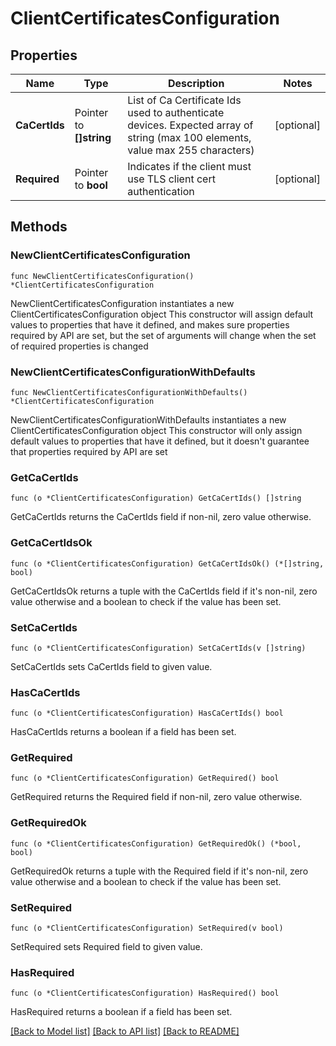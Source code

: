 # ClientCertificatesConfiguration

## Properties

Name | Type | Description | Notes
------------ | ------------- | ------------- | -------------
**CaCertIds** | Pointer to **[]string** | List of Ca Certificate Ids used to authenticate devices. Expected array of string (max 100 elements, value max 255 characters) | [optional] 
**Required** | Pointer to **bool** | Indicates if the client must use TLS client cert authentication | [optional] 

## Methods

### NewClientCertificatesConfiguration

`func NewClientCertificatesConfiguration() *ClientCertificatesConfiguration`

NewClientCertificatesConfiguration instantiates a new ClientCertificatesConfiguration object
This constructor will assign default values to properties that have it defined,
and makes sure properties required by API are set, but the set of arguments
will change when the set of required properties is changed

### NewClientCertificatesConfigurationWithDefaults

`func NewClientCertificatesConfigurationWithDefaults() *ClientCertificatesConfiguration`

NewClientCertificatesConfigurationWithDefaults instantiates a new ClientCertificatesConfiguration object
This constructor will only assign default values to properties that have it defined,
but it doesn't guarantee that properties required by API are set

### GetCaCertIds

`func (o *ClientCertificatesConfiguration) GetCaCertIds() []string`

GetCaCertIds returns the CaCertIds field if non-nil, zero value otherwise.

### GetCaCertIdsOk

`func (o *ClientCertificatesConfiguration) GetCaCertIdsOk() (*[]string, bool)`

GetCaCertIdsOk returns a tuple with the CaCertIds field if it's non-nil, zero value otherwise
and a boolean to check if the value has been set.

### SetCaCertIds

`func (o *ClientCertificatesConfiguration) SetCaCertIds(v []string)`

SetCaCertIds sets CaCertIds field to given value.

### HasCaCertIds

`func (o *ClientCertificatesConfiguration) HasCaCertIds() bool`

HasCaCertIds returns a boolean if a field has been set.

### GetRequired

`func (o *ClientCertificatesConfiguration) GetRequired() bool`

GetRequired returns the Required field if non-nil, zero value otherwise.

### GetRequiredOk

`func (o *ClientCertificatesConfiguration) GetRequiredOk() (*bool, bool)`

GetRequiredOk returns a tuple with the Required field if it's non-nil, zero value otherwise
and a boolean to check if the value has been set.

### SetRequired

`func (o *ClientCertificatesConfiguration) SetRequired(v bool)`

SetRequired sets Required field to given value.

### HasRequired

`func (o *ClientCertificatesConfiguration) HasRequired() bool`

HasRequired returns a boolean if a field has been set.


[[Back to Model list]](../README.md#documentation-for-models) [[Back to API list]](../README.md#documentation-for-api-endpoints) [[Back to README]](../README.md)


